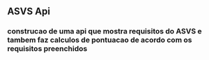 ## ASVS Api

### construcao de uma api que mostra requisitos do ASVS e tambem faz calculos de pontuacao de acordo com os requisitos preenchidos